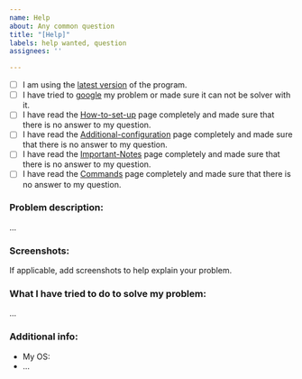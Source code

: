 ```yaml
---
name: Help
about: Any common question
title: "[Help]"
labels: help wanted, question
assignees: ''

---
```


- [ ] I am using the [latest version](https://github.com/drizzle-mizzle/CharacterAI-Discord-Bot/releases/latest) of the program.
- [ ] I have tried to [google](https://www.google.com/webhp) my problem or made sure it can not be solver with it.
- [ ] I have read the [How-to-set-up](https://github.com/drizzle-mizzle/CharacterAI-Discord-Bot/wiki/How-to-set-up) page completely and made sure that there is no answer to my question.
- [ ] I have read the [Additional-configuration](https://github.com/drizzle-mizzle/CharacterAI-Discord-Bot/wiki/Additional-configuration) page completely and made sure that there is no answer to my question.
- [ ] I have read the [Important-Notes](https://github.com/drizzle-mizzle/CharacterAI-Discord-Bot/wiki/Important-Notes) page completely and made sure that there is no answer to my question.
- [ ] I have read the [Commands](https://github.com/drizzle-mizzle/CharacterAI-Discord-Bot/wiki/Commands) page completely and made sure that there is no answer to my question.

### Problem description:
...

### Screenshots:
If applicable, add screenshots to help explain your problem.

### What I have tried to do to solve my problem:
...

### Additional info:
- My OS:
- ...
